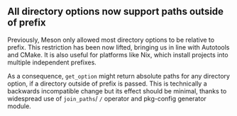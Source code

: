 ## All directory options now support paths outside of prefix

Previously, Meson only allowed most directory options to be relative to prefix.
This restriction has been now lifted, bringing us in line with Autotools and
CMake. It is also useful for platforms like Nix, which install projects into
multiple independent prefixes.

As a consequence, `get_option` might return absolute paths for any
directory option, if a directory outside of prefix is passed. This
is technically a backwards incompatible change but its effect
should be minimal, thanks to widespread use of `join_paths`/
`/` operator and pkg-config generator module.
